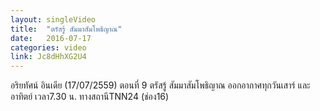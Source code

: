 ```yaml
---
layout: singleVideo
title:  "ตรัสรู้ สัมมาสัมโพธิญาณ"
date:   2016-07-17
categories: video
link: Jc8dHhXG2U4
---
```


อริยทัศน์ อินเดีย (17/07/2559)  ตอนที่ 9
ตรัสรู้ สัมมาสัมโพธิญาณ
ออกอากาศทุกวันเสาร์ และอาทิตย์ เวลา7.30 น. ทางสถานีTNN24 (ช่อง16)